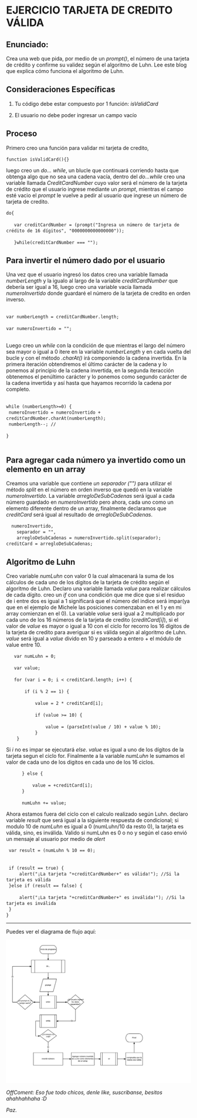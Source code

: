 EJERCICIO TARJETA DE CREDITO VÁLIDA
===================================

Enunciado: 
----------
   Crea una web que pida, por medio de un *prompt()*, el número de una tarjeta de crédito y confirme su validez según el algoritmo de Luhn. Lee este blog que explica cómo funciona el algoritmo de Luhn.

Consideraciones Específicas
---------------------------
1. Tu código debe estar compuesto por 1 función: *isValidCard*

2. El usuario no debe poder ingresar un campo vacío


Proceso
----------------------------------------------------------------------------------------------------------------------------------------
   Primero creo una función para validar mi tarjeta de credito,
```
function isValidCard(){}
```
luego creo un *do... while*, un blucle que continuará corriendo hasta que obtenga algo que no sea una cadena vacía, dentro del *do...while* creo una variable llamada *CreditCardNumber* cuyo valor será el número de la tarjeta de crédito que el usuario ingrese mediante un *prompt*,  mientras el campo esté vacio el *prompt* le vuelve a pedir al usuario que ingrese un número de tarjeta de credito.
   
   
   ```
   do{ 
      
      var creditCardNumber = (prompt("Ingresa un número de tarjeta de crédito de 16 dígitos", "0000000000000000"));  

      }while(creditCardNumber === "");
  
   ```

Para invertir el número dado por el usuario
------------------------------------------- 
   Una vez que el usuario ingresó los datos creo una variable llamada *numberLength* y la igualo al largo de la variable *creditCardNumber* que debería ser igual a 16, luego creo una variable vacía llamada *numeroInvertido* donde guardaré el número de la tarjeta de credito en orden inverso.
  

   ```
  
  var numberLength = creditCardNumber.length;
    
  var numeroInvertido = ""; 
  

   ```
  
   Luego creo un *while* con la condición de que mientras el largo del número sea mayor o igual a 0 itere en la variable *numberLength* y en cada vuelta del bucle y con el método *.charAt()* irá componiendo la cadena invertida. En la primera iteración obtendremos el último carácter de la cadena y lo ponemos al principio de la cadena invertida, en la segunda iteracción obtenemos el penúltimo carácter y lo ponemos como segundo carácter de la cadena invertida y así hasta que hayamos recorrido la cadena por completo.


   ```

  while (numberLength>=0) { 
    numeroInvertido = numeroInvertido + creditCardNumber.charAt(numberLength); 
    numberLength--; //
  
  } 


   ```

Para agregar cada número ya invertido como un elemento en un array
------------------------------------------------------------------

   Creamos una variable que contiene *un separador ("")* para utilizar el método *split* en el número en orden inverso que quedó en la variable *numeroInvertido*. La variable *arregloDeSubCadenas* será igual a cada número guardado en *numeroInvertido* pero ahora, cada uno como un elemento diferente dentro de un array, finalmente declaramos que *creditCard* será igual al resultado de *arregloDeSubCadenas*.

```
  numeroInvertido, 
    separador = "", 
    arregloDeSubCadenas = numeroInvertido.split(separador); 
creditCard = arregloDeSubCadenas; 

```
Algoritmo de Luhn
-----------------
   Creo variable *numLuhn* con valor 0 la cual almacenará la suma de los cálculos de cada uno de los dígitos de la tarjeta de crédito según el algoritmo de Luhn. Declaro una variable llamada *value* para realizar cálculos de cada dígito. creo un *if* con una condición que me dice que si el residuo de i entre dos es igual a 1 significará que el número del indice será impar(ya que en el ejemplo de Michele las posiciones comenzaban en el 1 y en mi array comienzan en el 0). La variable *value* será igual a 2 multiplicado por cada uno de los 16 números de la tarjeta de credito (*creditCard[i]*), si el valor de *value* es mayor o igual a 10 con el ciclo for recorro los 16 dígitos de la tarjeta de credito para averiguar si es válida según al algoritmo de Luhn. *value* será igual a *value* divido en 10 y parseado a entero + el módulo de value entre 10.

```
   var numLuhn = 0; 
   
   var value;
   
   for (var i = 0; i < creditCard.length; i++) { 
        
       if (i % 2 == 1) { 
           
           value = 2 * creditCard[i]; 
           
           if (value >= 10) { 
               
               value = (parseInt(value / 10) + value % 10);
           } 
    }
 ```
 
   Si *i* no es impar se ejecutará *else*. *value* es igual a uno de los dígitos de la tarjeta segun el ciclo for. Finalmente a la variable *numLuhn* le sumamos el valor de cada uno de los digitos en cada uno de los 16 ciclos.
 
   
 ```
       } else {
          
           value = +creditCard[i]; 
       }
       
       numLuhn += value; 
 ```       
   
   Ahora estamos fuera del ciclo con el calculo realizado según Luhn. declaro variable *result* que será igual a la siguiente respuesta de condicional; si modulo 10 de *numLuhn* es igual a 0 (numLuhn/10 da resto 0), la tarjeta es válida, sino, es inválida. Valido si numLuhn es 0 o no y según el caso envió un mensaje al usuario por medio de *alert*
          
   
  ```   
   var result = (numLuhn % 10 == 0); 
   
   
   if (result == true) { 
       alert("¡La tarjeta "+creditCardNumber+" es válida!"); //Si la tarjeta es válida
   }else if (result == false) {
       
       alert("¡La tarjeta "+creditCardNumber+" es inválida!"); //Si la tarjeta es inválida
   }
}
 ``` 
----------------------------------------------------------------------------------------------------------------------------------------

Puedes ver el diagrama de flujo aquí:

![Diagrama de flujo](/DiagramaDeFlujo.jpeg)

*OffComent: Eso fue todo chicos, denle like, suscribanse, besitos ahahhahhaha :D*


*Paz.*
